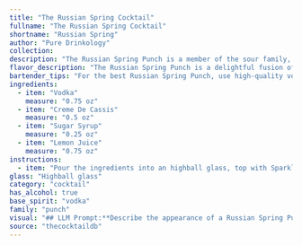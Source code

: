 ```yaml
---
title: "The Russian Spring Cocktail"
fullname: "The Russian Spring Cocktail"
shortname: "Russian Spring"
author: "Pure Drinkology"
collection:
description: "The Russian Spring Punch is a member of the sour family, characterized by its tart and sweet flavor profile. Though its origin remains debated, it's likely a modern invention inspired by classic sour recipes, likely emerging in the mid-20th century. "
flavor_description: "The Russian Spring Punch is a delightful fusion of sweet and tart. The vodka provides a smooth, clean base, while the crème de cassis adds a rich, blackcurrant sweetness. The sugar syrup balances the acidity of the lemon juice, resulting in a harmonious blend of flavors. The cocktail is refreshingly tart and fruity, with a hint of floral notes from the crème de cassis. It's a perfect balance of boldness and elegance. "
bartender_tips: "For the best Russian Spring Punch, use high-quality vodka and crème de cassis.  A good ratio is 2 parts vodka to 1 part crème de cassis.  Make sure your sugar syrup is simple and not overly sweet. Freshly squeezed lemon juice is key for balance. Shake ingredients with ice and strain into a chilled coupe glass. Garnish with a lemon twist for that perfect touch. "
ingredients:
  - item: "Vodka"
    measure: "0.75 oz"
  - item: "Creme De Cassis"
    measure: "0.5 oz"
  - item: "Sugar Syrup"
    measure: "0.25 oz"
  - item: "Lemon Juice"
    measure: "0.75 oz"
instructions:
  - item: "Pour the ingredients into an highball glass, top with Sparkling wine."
glass: "Highball glass"
category: "cocktail"
has_alcohol: true
base_spirit: "vodka"
family: "punch"
visual: "## LLM Prompt:**Describe the appearance of a Russian Spring Punch cocktail.  Consider the following components:*** **Base:** Vodka - clear and colorless* **Sweetener:** Creme de Cassis - deep, vibrant red-purple hue * **Sweetener:** Sugar syrup - colorless and transparent* **Acid:** Lemon juice - pale yellow, potentially slightly cloudy **Focus on:*** The overall color of the cocktail. Is it a vibrant shade or a muted tone?* The clarity of the drink. Is it crystal clear or slightly cloudy?* Any layering or separation within the drink. Are the ingredients distinctly layered, or are they fully mixed?* Do any ingredients appear to be floating or suspended?**Example:** The Russian Spring Punch is a beautiful, two-toned cocktail. The bottom layer is a vibrant, almost jewel-toned red-purple from the Creme de Cassis. This is topped with a pale, cloudy layer of vodka, lemon juice, and sugar syrup, creating a striking visual contrast. "
source: "thecocktaildb"
---
```


